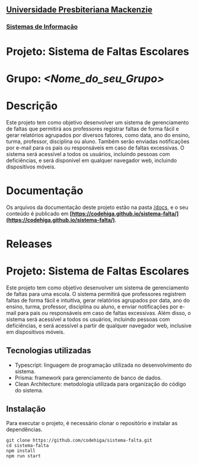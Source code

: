 <h2><a href= "https://www.mackenzie.br">Universidade Presbiteriana Mackenzie</a></h2>
<h3><a href= "https://www.mackenzie.br/graduacao/sao-paulo-higienopolis/sistemas-de-informacao">Sistemas de Informação</a></h3>

# Projeto: Sistema de Faltas Escolares

# Grupo: _<Nome_do_seu_Grupo>_

# Descrição

Este projeto tem como objetivo desenvolver um sistema de gerenciamento de faltas que permitirá aos professores registrar faltas de forma fácil e gerar relatórios agrupados por diversos fatores, como data, ano do ensino, turma, professor, disciplina ou aluno. Também serão enviadas notificações por e-mail para os pais ou responsáveis em caso de faltas excessivas. O sistema será acessível a todos os usuários, incluindo pessoas com deficiências, e será disponível em qualquer navegador web, incluindo dispositivos móveis.

# Documentação

Os arquivos da documentação deste projeto estão na pasta [/docs](/docs), e o seu conteúdo é publicado em **[https://codehiga.github.io/sistema-falta/](https://codehiga.github.io/sistema-falta/)**.

# Releases

# Projeto: Sistema de Faltas Escolares

Este projeto tem como objetivo desenvolver um sistema de gerenciamento de faltas para uma escola. O sistema permitirá que professores registrem faltas de forma fácil e intuitiva, gerar relatórios agrupados por data, ano do ensino, turma, professor, disciplina ou aluno, e enviar notificações por e-mail para pais ou responsáveis em caso de faltas excessivas. Além disso, o sistema será acessível a todos os usuários, incluindo pessoas com deficiências, e será acessível a partir de qualquer navegador web, inclusive em dispositivos móveis.

## Tecnologias utilizadas

- Typescript: linguagem de programação utilizada no desenvolvimento do sistema.
- Prisma: framework para gerenciamento de banco de dados.
- Clean Architecture: metodologia utilizada para organização do código do sistema.

## Instalação

Para executar o projeto, é necessário clonar o repositório e instalar as dependências.

```
git clone https://github.com/codehiga/sistema-falta.git
cd sistema-falta
npm install
npm run start
```
